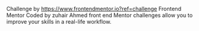 Challenge by https://www.frontendmentor.io?ref=challenge Frontend Mentor Coded by zuhair Ahmed 
front end Mentor  challenges allow you to improve your skills in a real-life workflow.
